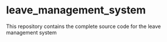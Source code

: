 # leave_management_system
This repository contains the complete source code for the leave management system

